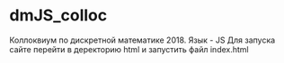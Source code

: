 # dmJS_colloc
Коллоквиум по дискретной математике 2018. Язык - JS 
Для запуска сайте перейти в деректорию html и запустить файл index.html
